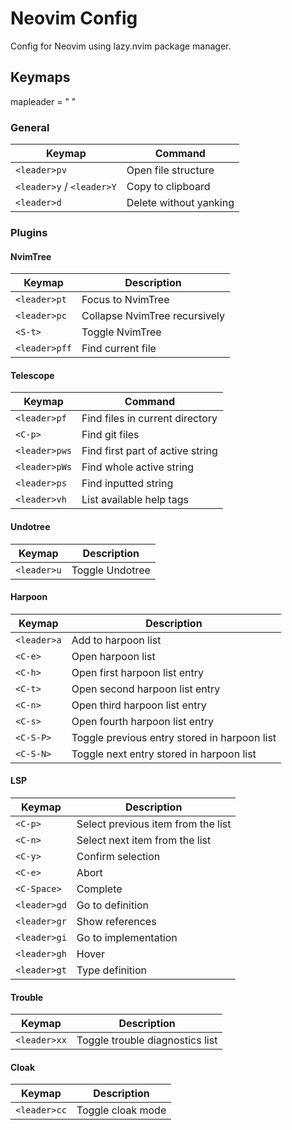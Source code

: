 # Neovim Config

Config for Neovim using lazy.nvim package manager.

## Keymaps

mapleader = " "

### General

| Keymap | Command |
| --- | --- |
| `<leader>pv` | Open file structure |
| `<leader>y` / `<leader>Y` | Copy to clipboard |
| `<leader>d` | Delete without yanking |

### Plugins

#### NvimTree

| Keymap | Description |
| --- | --- |
| `<leader>pt` | Focus to NvimTree |
| `<leader>pc` | Collapse NvimTree recursively |
| `<S-t>` | Toggle NvimTree |
| `<leader>pff` | Find current file |

#### Telescope

| Keymap | Command |
| --- | --- |
| `<leader>pf` | Find files in current directory |
| `<C-p>` | Find git files |
| `<leader>pws` | Find first part of active string |
| `<leader>pWs` | Find whole active string |
| `<leader>ps` | Find inputted string |
| `<leader>vh` | List available help tags |

#### Undotree

| Keymap | Description |
| --- | --- |
| `<leader>u` | Toggle Undotree |

#### Harpoon

| Keymap | Description |
| --- | --- |
| `<leader>a` | Add to harpoon list |
| `<C-e>` | Open harpoon list |
| `<C-h>` | Open first harpoon list entry |
| `<C-t>` | Open second harpoon list entry |
| `<C-n>` | Open third harpoon list entry |
| `<C-s>` | Open fourth harpoon list entry |
| `<C-S-P>` | Toggle previous entry stored in harpoon list |
| `<C-S-N>` | Toggle next entry stored in harpoon list |

#### LSP

| Keymap | Description |
| --- | --- |
| `<C-p>` | Select previous item from the list |
| `<C-n>` | Select next item from the list |
| `<C-y>` | Confirm selection |
| `<C-e>` | Abort |
| `<C-Space>` | Complete |
| `<leader>gd` | Go to definition |
| `<leader>gr` | Show references |
| `<leader>gi` | Go to implementation |
| `<leader>gh` | Hover |
| `<leader>gt` | Type definition |

#### Trouble

| Keymap | Description |
| --- | --- |
| `<leader>xx` | Toggle trouble diagnostics list |

#### Cloak

| Keymap | Description |
| --- | --- |
| `<leader>cc` | Toggle cloak mode |
